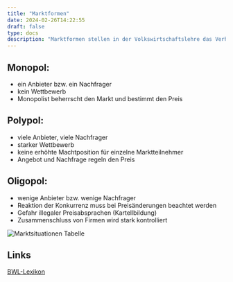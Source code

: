 ```yaml
---
title: "Marktformen"
date: 2024-02-26T14:22:55
draft: false
type: docs
description: "Marktformen stellen in der Volkswirtschaftslehre das Verhältnis von Angebot und Nachfrage dar. "
---
```


## Monopol:
- ein Anbieter bzw. ein Nachfrager
- kein Wettbewerb
- Monopolist beherrscht den Markt und bestimmt den Preis

## Polypol:
- viele Anbieter, viele Nachfrager
- starker Wettbewerb
- keine erhöhte Machtposition für einzelne Marktteilnehmer
- Angebot und Nachfrage regeln den Preis

## Oligopol:
- wenige Anbieter bzw. wenige Nachfrager
- Reaktion der Konkurrenz muss bei Preisänderungen beachtet werden
- Gefahr illegaler Preisabsprachen (Kartellbildung)
- Zusammenschluss von Firmen wird stark kontrolliert

![Marktsituationen Tabelle](https://www.bwl-lexikon.de/app/uploads/marktformen.png)

## Links
[BWL-Lexikon](https://www.bwl-lexikon.de/wiki/marktformen/)